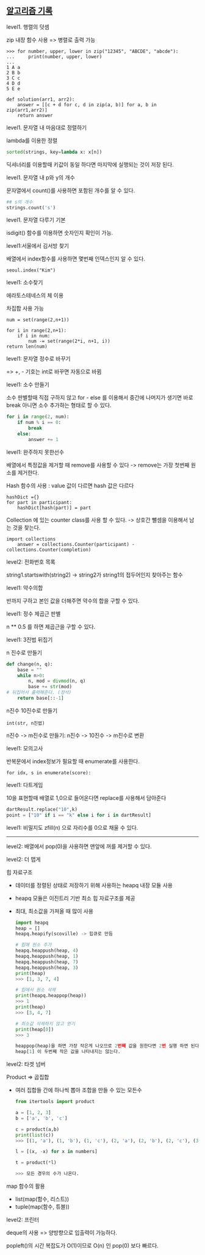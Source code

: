 ## [알고리즘 기록]()



level1. 행렬의 덧셈

zip 내장 함수 사용 => 병렬로 출력 가능

```
>>> for number, upper, lower in zip("12345", "ABCDE", "abcde"):
...     print(number, upper, lower)
...
1 A a
2 B b
3 C c
4 D d
5 E e
```

```
def solution(arr1, arr2):
    answer = [[c + d for c, d in zip(a, b)] for a, b in zip(arr1,arr2)]
    return answer
```



level1. 문자열 내 마음대로 정렬하기

lambda를 이용한 정렬 

```python
sorted(strings, key=lambda x: x[n])
```

딕셔너리를 이용할때 키값이 동일 하다면 마지막에 실행되는 것이 저장 된다. 



level1. 문자열 내 p와 y의 개수

문자열에서 count()를 사용하면 포함된 개수를 알 수 있다.

```python
## s의 개수
strings.count('s') 
```



level1. 문자열 다루기 기본 

isdigit() 함수를 이용하면 숫자인지 확인이 가능.



level1:서울에서 김서방 찾기

배열에서 index함수를 사용하면 몇번째 인덱스인지 알 수 있다.

```
seoul.index("Kim")
```



level1: 소수찾기

에라토스테네스의 체 이용

차집합 사용 가능

```
num = set(range(2,n+1))

for i in range(2,n+1):
	if i in num:
		num -= set(range(2*i, n+1, i))
return len(num)
```



level1: 문자열 정수로 바꾸기

=> +, - 기호는 int로 바꾸면 자동으로 바뀜



level1: 소수 만들기

소수 판별할때 직접 구하지 않고 for - else 를 이용해서 중간에 나머지가 생기면 바로 break 아니면 소수 추가하는 형태로 할 수 있다.

```python
for i in range(2, num):
	if num % i == 0:
		break
    else:
        answer += 1
```



level1: 완주하지 못한선수

배열에서 특정값을 제거할 때  remove를 사용할 수 있다 -> remove는 가장 첫번째 원소를 제거한다. 

Hash 함수의 사용 : value 값이 다르면 hash 값은 다르다 

```
hashDict ={}
for part in participant:
	hashDict[hash(part)] = part
```

 Collection 에 있는 counter class를 사용 할 수 있다. -> 상호간 뺄셈을 이용해서 남는 것을 찾는다.

```
import collections 
	answer = collections.Counter(participant) - collections.Counter(completion)
```



level2: 전화번호 목록

string1.startswith(string2) -> string2가 string1의 접두어인지 찾아주는 함수



level1: 약수의합

반까지 구하고 본인 값을 더해주면 약수의 합을 구할 수 있다.



level1: 정수 제곱근 판별

n ** 0.5 를 하면 제곱근을 구할 수 있다.



level1: 3진법 뒤집기

n 진수로 만들기

```python
def change(n, q):
	base = ""
    while n>0:
        n, mod = divmod(n, q)
        base += str(mod)
# 뒤집어서 출력해준다. (정석)
    return base[::-1] 
```

n진수 10진수로 만들기

```
int(str, n진법)
```

n진수 -> m진수로 만들기: n진수 -> 10진수 -> m진수로 변환



level1: 모의고사

반복문에서 index정보가 필요할 때 enumerate를 사용한다.

```
for idx, s in enumerate(score):
```



level1: 다트게임

10을 표현할때 배열로 1,0으로 들어온다면 replace를 사용해서 담아준다

```python
dartResult.replace("10",k)
point = ["10" if i == "k" else i for i in dartResult]
```



level1: 비밀지도 zfill(n) 으로 자리수를 0으로 채울 수 있다.

---------------------------------------------------------------------------------------------------------

level2: 배열에서 pop(0)을 사용하면 맨앞에 꺼를 제거할 수 있다.



level2: 더 맵게

힙 자료구조

- 데이터를 정렬된 상태로 저장하기 위해 사용하는 heapq 내장 모듈 사용

- heapq 모듈은 이진트리 기반 최소 힙 자료구조를 제공

- 최대, 최소값을 가져올 때 많이 사용

  ```python
  import heapq 
  heap = [] 
  heapq.heapify(scoville) -> 힙큐로 만듬
  
  # 힙에 원소 추가 
  heapq.heappush(heap, 4)
  heapq.heappush(heap, 1)
  heapq.heappush(heap, 7)
  heapq.heappush(heap, 3)
  print(heap)
  >>> [1, 3, 7, 4]
  
  # 힙에서 원소 삭제
  print(heapq.heappop(heap))
  >>> 1
  print(heap)
  >>> [3, 4, 7]
  
  # 최소값 삭제하지 않고 얻기
  print(heap[0])
  >>> 3
  
  heappop(heap)을 하면 가장 작은게 나오므로 2번째 값을 원한다면 2번 실행 하면 된다.
  heap[1] 이 두번째 작은 값을 나타내지는 않는다.
  
  ```

  

level2: 타겟 넘버

Product => 곱집합

- 여러 집합들 간에 하나씩 뽑아 조합을 만들 수 있는 모든수 

  ```python
  from itertools import product
  
  a = [1, 2, 3]
  b = ['a', 'b', 'c']
  
  c = product(a,b)
  print(list(c))
  >>> [(1, 'a'), (1, 'b'), (1, 'c'), (2, 'a'), (2, 'b'), (2, 'c'), (3, 'a'), (3, 'b'), (3, 'c')]
  
  ```

  ```python
  l = [(x, -x) for x in numbers]
  
  t = product(*l)
  
  >>> 모든 경우의 수가 나온다.
  
  ```



map 함수의 활용

- list(map(함수, 리스트))
- tuple(map(함수, 튜블))



level2: 프린터

deque의 사용 => 양방향으로 입출력이 가능하다.

popleft()의 시간 복잡도가 O(1)이므로 O(n) 인 pop(0) 보다 빠르다.
